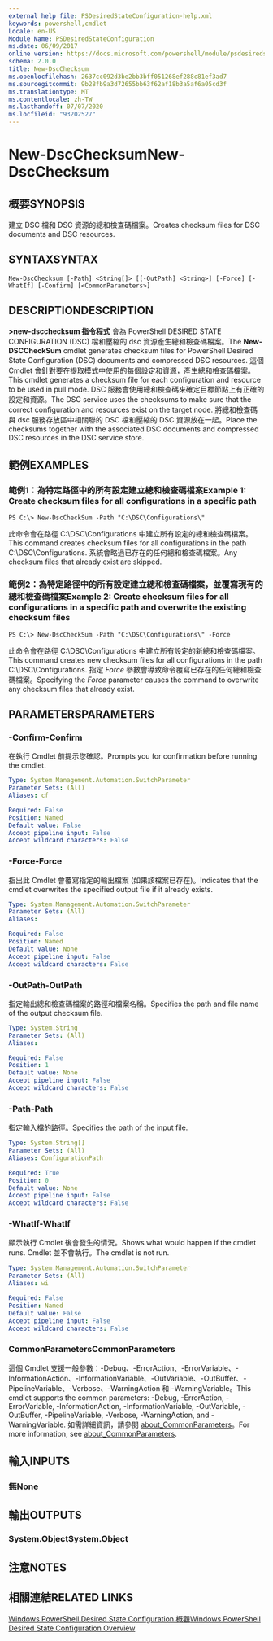 ```yaml
---
external help file: PSDesiredStateConfiguration-help.xml
keywords: powershell,cmdlet
Locale: en-US
Module Name: PSDesiredStateConfiguration
ms.date: 06/09/2017
online version: https://docs.microsoft.com/powershell/module/psdesiredstateconfiguration/new-dscchecksum?view=powershell-6&WT.mc_id=ps-gethelp
schema: 2.0.0
title: New-DscChecksum
ms.openlocfilehash: 2637cc092d3be2bb3bff051268ef288c81ef3ad7
ms.sourcegitcommit: 9b28fb9a3d72655bb63f62af18b3a5af6a05cd3f
ms.translationtype: MT
ms.contentlocale: zh-TW
ms.lasthandoff: 07/07/2020
ms.locfileid: "93202527"
---
```

# <span data-ttu-id="a1e49-103">New-DscChecksum</span><span class="sxs-lookup"><span data-stu-id="a1e49-103">New-DscChecksum</span></span>

## <span data-ttu-id="a1e49-104">概要</span><span class="sxs-lookup"><span data-stu-id="a1e49-104">SYNOPSIS</span></span>
<span data-ttu-id="a1e49-105">建立 DSC 檔和 DSC 資源的總和檢查碼檔案。</span><span class="sxs-lookup"><span data-stu-id="a1e49-105">Creates checksum files for DSC documents and DSC resources.</span></span>

## <span data-ttu-id="a1e49-106">SYNTAX</span><span class="sxs-lookup"><span data-stu-id="a1e49-106">SYNTAX</span></span>

```
New-DscChecksum [-Path] <String[]> [[-OutPath] <String>] [-Force] [-WhatIf] [-Confirm] [<CommonParameters>]
```

## <span data-ttu-id="a1e49-107">DESCRIPTION</span><span class="sxs-lookup"><span data-stu-id="a1e49-107">DESCRIPTION</span></span>

<span data-ttu-id="a1e49-108">**>new-dscchecksum 指令程式** 會為 PowerShell DESIRED STATE CONFIGURATION (DSC) 檔和壓縮的 dsc 資源產生總和檢查碼檔案。</span><span class="sxs-lookup"><span data-stu-id="a1e49-108">The **New-DSCCheckSum** cmdlet generates checksum files for PowerShell Desired State Configuration (DSC) documents and compressed DSC resources.</span></span>
<span data-ttu-id="a1e49-109">這個 Cmdlet 會針對要在提取模式中使用的每個設定和資源，產生總和檢查碼檔案。</span><span class="sxs-lookup"><span data-stu-id="a1e49-109">This cmdlet generates a checksum file for each configuration and resource to be used in pull mode.</span></span>
<span data-ttu-id="a1e49-110">DSC 服務會使用總和檢查碼來確定目標節點上有正確的設定和資源。</span><span class="sxs-lookup"><span data-stu-id="a1e49-110">The DSC service uses the checksums to make sure that the correct configuration and resources exist on the target node.</span></span>
<span data-ttu-id="a1e49-111">將總和檢查碼與 dsc 服務存放區中相關聯的 DSC 檔和壓縮的 DSC 資源放在一起。</span><span class="sxs-lookup"><span data-stu-id="a1e49-111">Place the checksums together with the associated DSC documents and compressed DSC resources in the DSC service store.</span></span>

## <span data-ttu-id="a1e49-112">範例</span><span class="sxs-lookup"><span data-stu-id="a1e49-112">EXAMPLES</span></span>

### <span data-ttu-id="a1e49-113">範例1：為特定路徑中的所有設定建立總和檢查碼檔案</span><span class="sxs-lookup"><span data-stu-id="a1e49-113">Example 1: Create checksum files for all configurations in a specific path</span></span>

```
PS C:\> New-DscCheckSum -Path "C:\DSC\Configurations\"
```

<span data-ttu-id="a1e49-114">此命令會在路徑 C:\DSC\Configurations 中建立所有設定的總和檢查碼檔案。</span><span class="sxs-lookup"><span data-stu-id="a1e49-114">This command creates checksum files for all configurations in the path C:\DSC\Configurations.</span></span>
<span data-ttu-id="a1e49-115">系統會略過已存在的任何總和檢查碼檔案。</span><span class="sxs-lookup"><span data-stu-id="a1e49-115">Any checksum files that already exist are skipped.</span></span>

### <span data-ttu-id="a1e49-116">範例2：為特定路徑中的所有設定建立總和檢查碼檔案，並覆寫現有的總和檢查碼檔案</span><span class="sxs-lookup"><span data-stu-id="a1e49-116">Example 2: Create checksum files for all configurations in a specific path and overwrite the existing checksum files</span></span>

```
PS C:\> New-DscCheckSum -Path "C:\DSC\Configurations\" -Force
```

<span data-ttu-id="a1e49-117">此命令會在路徑 C:\DSC\Configurations 中建立所有設定的新總和檢查碼檔案。</span><span class="sxs-lookup"><span data-stu-id="a1e49-117">This command creates new checksum files for all configurations in the path C:\DSC\Configurations.</span></span>
<span data-ttu-id="a1e49-118">指定 *Force* 參數會導致命令覆寫已存在的任何總和檢查碼檔案。</span><span class="sxs-lookup"><span data-stu-id="a1e49-118">Specifying the *Force* parameter causes the command to overwrite any checksum files that already exist.</span></span>

## <span data-ttu-id="a1e49-119">PARAMETERS</span><span class="sxs-lookup"><span data-stu-id="a1e49-119">PARAMETERS</span></span>

### <span data-ttu-id="a1e49-120">-Confirm</span><span class="sxs-lookup"><span data-stu-id="a1e49-120">-Confirm</span></span>

<span data-ttu-id="a1e49-121">在執行 Cmdlet 前提示您確認。</span><span class="sxs-lookup"><span data-stu-id="a1e49-121">Prompts you for confirmation before running the cmdlet.</span></span>

```yaml
Type: System.Management.Automation.SwitchParameter
Parameter Sets: (All)
Aliases: cf

Required: False
Position: Named
Default value: False
Accept pipeline input: False
Accept wildcard characters: False
```

### <span data-ttu-id="a1e49-122">-Force</span><span class="sxs-lookup"><span data-stu-id="a1e49-122">-Force</span></span>

<span data-ttu-id="a1e49-123">指出此 Cmdlet 會覆寫指定的輸出檔案 (如果該檔案已存在)。</span><span class="sxs-lookup"><span data-stu-id="a1e49-123">Indicates that the cmdlet overwrites the specified output file if it already exists.</span></span>

```yaml
Type: System.Management.Automation.SwitchParameter
Parameter Sets: (All)
Aliases:

Required: False
Position: Named
Default value: None
Accept pipeline input: False
Accept wildcard characters: False
```

### <span data-ttu-id="a1e49-124">-OutPath</span><span class="sxs-lookup"><span data-stu-id="a1e49-124">-OutPath</span></span>

<span data-ttu-id="a1e49-125">指定輸出總和檢查碼檔案的路徑和檔案名稱。</span><span class="sxs-lookup"><span data-stu-id="a1e49-125">Specifies the path and file name of the output checksum file.</span></span>

```yaml
Type: System.String
Parameter Sets: (All)
Aliases:

Required: False
Position: 1
Default value: None
Accept pipeline input: False
Accept wildcard characters: False
```

### <span data-ttu-id="a1e49-126">-Path</span><span class="sxs-lookup"><span data-stu-id="a1e49-126">-Path</span></span>

<span data-ttu-id="a1e49-127">指定輸入檔的路徑。</span><span class="sxs-lookup"><span data-stu-id="a1e49-127">Specifies the path of the input file.</span></span>

```yaml
Type: System.String[]
Parameter Sets: (All)
Aliases: ConfigurationPath

Required: True
Position: 0
Default value: None
Accept pipeline input: False
Accept wildcard characters: False
```

### <span data-ttu-id="a1e49-128">-WhatIf</span><span class="sxs-lookup"><span data-stu-id="a1e49-128">-WhatIf</span></span>

<span data-ttu-id="a1e49-129">顯示執行 Cmdlet 後會發生的情況。</span><span class="sxs-lookup"><span data-stu-id="a1e49-129">Shows what would happen if the cmdlet runs.</span></span>
<span data-ttu-id="a1e49-130">Cmdlet 並不會執行。</span><span class="sxs-lookup"><span data-stu-id="a1e49-130">The cmdlet is not run.</span></span>

```yaml
Type: System.Management.Automation.SwitchParameter
Parameter Sets: (All)
Aliases: wi

Required: False
Position: Named
Default value: False
Accept pipeline input: False
Accept wildcard characters: False
```

### <span data-ttu-id="a1e49-131">CommonParameters</span><span class="sxs-lookup"><span data-stu-id="a1e49-131">CommonParameters</span></span>

<span data-ttu-id="a1e49-132">這個 Cmdlet 支援一般參數：-Debug、-ErrorAction、-ErrorVariable、-InformationAction、-InformationVariable、-OutVariable、-OutBuffer、-PipelineVariable、-Verbose、-WarningAction 和 -WarningVariable。</span><span class="sxs-lookup"><span data-stu-id="a1e49-132">This cmdlet supports the common parameters: -Debug, -ErrorAction, -ErrorVariable, -InformationAction, -InformationVariable, -OutVariable, -OutBuffer, -PipelineVariable, -Verbose, -WarningAction, and -WarningVariable.</span></span> <span data-ttu-id="a1e49-133">如需詳細資訊，請參閱 [about_CommonParameters](https://go.microsoft.com/fwlink/?LinkID=113216)。</span><span class="sxs-lookup"><span data-stu-id="a1e49-133">For more information, see [about_CommonParameters](https://go.microsoft.com/fwlink/?LinkID=113216).</span></span>

## <span data-ttu-id="a1e49-134">輸入</span><span class="sxs-lookup"><span data-stu-id="a1e49-134">INPUTS</span></span>

### <span data-ttu-id="a1e49-135">無</span><span class="sxs-lookup"><span data-stu-id="a1e49-135">None</span></span>

## <span data-ttu-id="a1e49-136">輸出</span><span class="sxs-lookup"><span data-stu-id="a1e49-136">OUTPUTS</span></span>

### <span data-ttu-id="a1e49-137">System.Object</span><span class="sxs-lookup"><span data-stu-id="a1e49-137">System.Object</span></span>

## <span data-ttu-id="a1e49-138">注意</span><span class="sxs-lookup"><span data-stu-id="a1e49-138">NOTES</span></span>

## <span data-ttu-id="a1e49-139">相關連結</span><span class="sxs-lookup"><span data-stu-id="a1e49-139">RELATED LINKS</span></span>

[<span data-ttu-id="a1e49-140">Windows PowerShell Desired State Configuration 概觀</span><span class="sxs-lookup"><span data-stu-id="a1e49-140">Windows PowerShell Desired State Configuration Overview</span></span>](/powershell/scripting/dsc/overview/dscforengineers)
